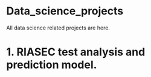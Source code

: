 # Data_science_projects
All data science related projects are here.

# 1. RIASEC test analysis and prediction model.
